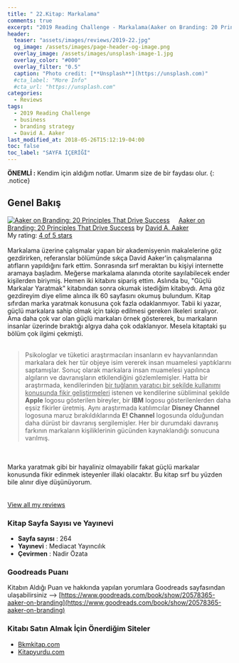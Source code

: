 ```yaml
---
title: " 22.Kitap: Markalama"
comments: true
excerpt: "2019 Reading Challenge - Markalama(Aaker on Branding: 20 Principles That Drive Success) - Yazar: Aaker, David"
header:
  teaser: "assets/images/reviews/2019-22.jpg"
  og_image: /assets/images/page-header-og-image.png
  overlay_image: /assets/images/unsplash-image-1.jpg
  overlay_color: "#000"
  overlay_filter: "0.5"
  caption: "Photo credit: [**Unsplash**](https://unsplash.com)"
  #cta_label: "More Info"
  #cta_url: "https://unsplash.com"
categories:
  - Reviews
tags:
  - 2019 Reading Challenge
  - business
  - branding strategy
  - David A. Aaker
last_modified_at: 2018-05-26T15:12:19-04:00
toc: false
toc_label: "SAYFA İÇERİĞİ"
---
```




**ÖNEMLİ :** Kendim için aldığım notlar. Umarım size de bir faydası olur.
{: .notice}

## Genel Bakış
<a href="https://www.goodreads.com/book/show/20578365-aaker-on-branding" style="float: left; padding-right: 20px"><img border="0" alt="Aaker on Branding: 20 Principles That Drive Success" src="https://i.gr-assets.com/images/S/compressed.photo.goodreads.com/books/1390432646l/20578365._SX98_.jpg" /></a><a href="https://www.goodreads.com/book/show/20578365-aaker-on-branding">Aaker on Branding: 20 Principles That Drive Success</a> by <a href="https://www.goodreads.com/author/show/103796.David_A_Aaker">David A. Aaker</a><br/>
My rating: <a href="https://www.goodreads.com/review/show/2930890467">4 of 5 stars</a><br /><br />
Markalama üzerine çalışmalar yapan bir akademisyenin makalelerine göz gezdirirken, referanslar bölümünde sıkça David Aaker'in çalışmalarına atıfların yapıldığını fark ettim. Sonrasında sırf meraktan bu kişiyi internette aramaya başladım. Meğerse markalama alanında otorite sayılabilecek ender kişilerden biriymiş. Hemen iki kitabını sipariş ettim. Aslında bu, "Güçlü Markalar Yaratmak" kitabından sonra okumak istediğim kitabıydı. Ama göz gezdireyim diye elime alınca ilk 60 sayfasını okumuş bulundum. Kitap sıfırdan marka yaratmak konusuna çok fazla odaklanmıyor. Tabii ki yazar, güçlü markalara sahip olmak için takip edilmesi gereken ilkeleri sıralıyor. Ama daha çok var olan güçlü markaları örnek göstererek, bu markaların insanlar üzerinde bıraktığı algıya daha çok odaklanıyor. Mesela kitaptaki şu bölüm çok ilgimi çekmişti. <br /><br />

> Psikologlar ve tüketici araştırmacıları insanların ev hayvanlarından markalara dek her tür objeye isim vererek insan muamelesi yaptıklarını saptamışlar. Sonuç olarak markalara insan muamelesi yapılınca algıların ve davranışların etkilendiğini gözlemlemişler. Hatta bir araştırmada, kendilerinden <u>bir tuğlanın yaratıcı bir şekilde kullanımı konusunda fikir geliştirmeleri</u> istenen ve kendilerine sübliminal şekilde <b>Apple</b> logosu gösterilen bireyler, bir <b>IBM</b> logosu gösterilenlerden daha eşsiz fikirler üretmiş. Aynı araştırmada katılımcılar <b>Disney Channel</b> logosuna maruz bırakıldıklarında <b>E! Channel</b> logosunda olduğundan daha dürüst bir davranış sergilemişler. Her bir durumdaki davranış farkının markaların kişiliklerinin gücünden kaynaklandığı sonucuna varılmış.

<br /><br />Marka yaratmak gibi bir hayaliniz olmayabilir fakat güçlü markalar konusunda fikir edinmek isteyenler illaki olacaktır. Bu kitap sırf bu yüzden bile alınır diye düşünüyorum. <br />
<br/><br/>
<a href="https://www.goodreads.com/review/list/88145705-hasan-elik">View all my reviews</a>

### Kitap Sayfa Sayısı ve Yayınevi
- **Sayfa sayısı** : 264
- **Yayınevi** : Mediacat Yayıncılık
- **Çevirmen** : Nadir Özata

### Goodreads Puanı
Kitabın Aldığı Puan ve hakkında yapılan yorumlara Goodreads sayfasından ulaşabilirsiniz --> [https://www.goodreads.com/book/show/20578365-aaker-on-branding](https://www.goodreads.com/book/show/20578365-aaker-on-branding)

### Kitabı Satın Almak İçin Önerdiğim Siteler

- [Bkmkitap.com](https://www.bkmkitap.com/markalama?gclid=Cj0KCQjwy97qBRDoARIsAITONTI8D-nQ70dd87VZ-2VTLwYPbT9NzSDDIL_3zlsjLakJ0pkXdf0g22IaAm7cEALw_wcB)
- [Kitapyurdu.com](https://www.kitapyurdu.com/kitap/markalama-amp-basariya-ulastiran-20-temel-ilke/351221.html?gclid=Cj0KCQjwy97qBRDoARIsAITONTLn06ZfXqWcRDwLwpi4WMVIkFjQ32H3pqjdF4HPia4iJnu447KwOhYaApLoEALw_wcB)

